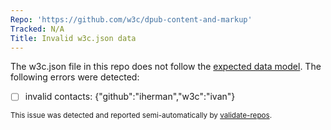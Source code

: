 ```yaml
---
Repo: 'https://github.com/w3c/dpub-content-and-markup'
Tracked: N/A
Title: Invalid w3c.json data
---
```


The w3c.json file in this repo does not follow the [expected data model](https://w3c.github.io/w3c.json.html). The following errors were detected:
* [ ] invalid contacts: {"github":"iherman","w3c":"ivan"}

<sub>This issue was detected and reported semi-automatically by [validate-repos](https://github.com/w3c/validate-repos/).</sub>

